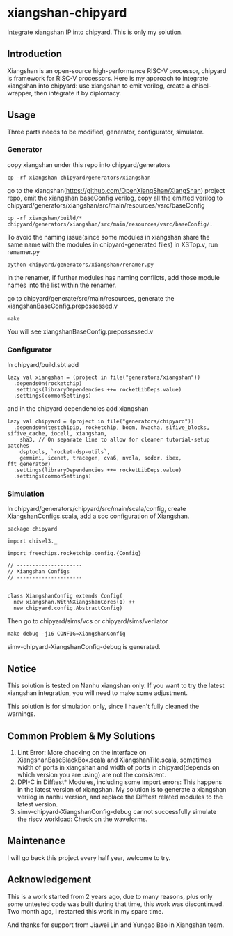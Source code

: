 # xiangshan-chipyard
Integrate xiangshan IP into chipyard. This is only my solution. 

## Introduction

Xiangshan is an open-source high-performance RISC-V processor, chipyard is framework for RISC-V processors.
Here is my approach to integrate xiangshan into chipyard: use xiangshan to emit verilog, create a chisel-wrapper, then integrate it by diplomacy. 

## Usage

Three parts needs to be modified, generator, configurator, simulator. 

### Generator 

copy xiangshan under this repo into chipyard/generators

```
cp -rf xiangshan chipyard/generators/xiangshan
```

go to the xiangshan(https://github.com/OpenXiangShan/XiangShan) project repo, emit the xiangshan baseConfig verilog, copy all the emitted verilog to chipyard/generators/xiangshan/src/main/resources/vsrc/baseConfig

```
cp -rf xiangshan/build/* chipyard/generators/xiangshan/src/main/resources/vsrc/baseConfig/.
```
To avoid the naming issue(since some modules in xiangshan share the same name with the modules in chipyard-generated files) in XSTop.v, run renamer.py

```
python chipyard/generators/xiangshan/renamer.py
```

In the renamer, if further modules has naming conflicts, add those module names into the list within the renamer.

go to chipyard/generate/src/main/resources, generate the xiangshanBaseConfig.prepossessed.v

```
make

```
You will see xiangshanBaseConfig.prepossessed.v


### Configurator

In chipyard/build.sbt add
```
lazy val xiangshan = (project in file("generators/xiangshan"))
  .dependsOn(rocketchip)
  .settings(libraryDependencies ++= rocketLibDeps.value)
  .settings(commonSettings)
```

and in the chipyard dependencies add xiangshan

```
lazy val chipyard = (project in file("generators/chipyard"))
  .dependsOn(testchipip, rocketchip, boom, hwacha, sifive_blocks, sifive_cache, iocell, xiangshan,
    sha3, // On separate line to allow for cleaner tutorial-setup patches
    dsptools, `rocket-dsp-utils`,
    gemmini, icenet, tracegen, cva6, nvdla, sodor, ibex, fft_generator)
  .settings(libraryDependencies ++= rocketLibDeps.value)
  .settings(commonSettings)
```

### Simulation

In chipyard/generators/chipyard/src/main/scala/config, create XiangshanConfigs.scala, add a soc configuration of Xiangshan.


```
package chipyard

import chisel3._

import freechips.rocketchip.config.{Config}

// ---------------------
// Xiangshan Configs
// ---------------------


class XiangshanConfig extends Config(
  new xiangshan.WithNXiangshanCores(1) ++
  new chipyard.config.AbstractConfig)
```

Then go to chipyard/sims/vcs or chipyard/sims/verilator

```
make debug -j16 CONFIG=XiangshanConfig
```

simv-chipyard-XiangshanConfig-debug is generated.

## Notice

This solution is tested on Nanhu xiangshan only. If you want to try the latest xiangshan integration, you will need to make some adjustment.

This solution is for simulation only, since I haven't fully cleaned the warnings.

## Common Problem & My Solutions

1. Lint Error: More checking on the interface on XiangshanBaseBlackBox.scala and XiangshanTile.scala, sometimes width of ports in xiangshan and width of ports in chipyard(depends on which version you are using) are not the consistent.
2. DPI-C in Difftest* Modules, including some import errors: This happens in the latest version of xiangshan. My solution is to generate a xiangshan verilog in nanhu version, and replace the Difftest related modules to the latest version.
3. simv-chipyard-XiangshanConfig-debug cannot successfully simulate the riscv workload: Check on the waveforms.

## Maintenance

I will go back this project every half year, welcome to try.

## Acknowledgement

This is a work started from 2 years ago, due to many reasons, plus only some untested code was built during that time, this work was discontinued. Two month ago, I restarted this work in my spare time. 

And thanks for support from Jiawei Lin and Yungao Bao in Xiangshan team.  